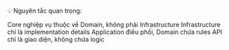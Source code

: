 💡 Nguyên tắc quan trọng:

Core nghiệp vụ thuộc về Domain, không phải Infrastructure
Infrastructure chỉ là implementation details
Application điều phối, Domain chứa rules
API chỉ là giao diện, không chứa logic
<!--Infrastructure không chứa core nghiệp vụ - nó chỉ implement các interface và xử lý external concerns. -->